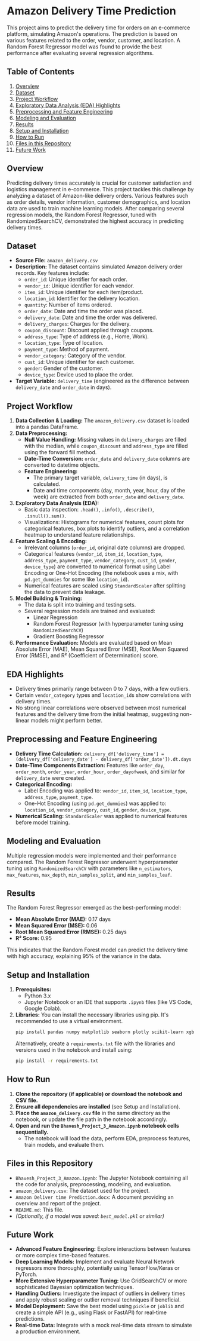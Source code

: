 # Amazon Delivery Time Prediction

This project aims to predict the delivery time for orders on an e-commerce platform, simulating Amazon's operations. The prediction is based on various features related to the order, vendor, customer, and location. A Random Forest Regressor model was found to provide the best performance after evaluating several regression algorithms.

## Table of Contents
1.  [Overview](#overview)
2.  [Dataset](#dataset)
3.  [Project Workflow](#project-workflow)
4.  [Exploratory Data Analysis (EDA) Highlights](#eda-highlights)
5.  [Preprocessing and Feature Engineering](#preprocessing-and-feature-engineering)
6.  [Modeling and Evaluation](#modeling-and-evaluation)
7.  [Results](#results)
8.  [Setup and Installation](#setup-and-installation)
9.  [How to Run](#how-to-run)
10. [Files in this Repository](#files-in-this-repository)
11. [Future Work](#future-work)

## Overview
Predicting delivery times accurately is crucial for customer satisfaction and logistics management in e-commerce. This project tackles this challenge by analyzing a dataset of Amazon-like delivery orders. Various features such as order details, vendor information, customer demographics, and location data are used to train machine learning models. After comparing several regression models, the Random Forest Regressor, tuned with RandomizedSearchCV, demonstrated the highest accuracy in predicting delivery times.

## Dataset
* **Source File:** `amazon_delivery.csv`
* **Description:** The dataset contains simulated Amazon delivery order records. Key features include:
    * `order_id`: Unique identifier for each order.
    * `vendor_id`: Unique identifier for each vendor.
    * `item_id`: Unique identifier for each item/product.
    * `location_id`: Identifier for the delivery location.
    * `quantity`: Number of items ordered.
    * `order_date`: Date and time the order was placed.
    * `delivery_date`: Date and time the order was delivered.
    * `delivery_charges`: Charges for the delivery.
    * `coupon_discount`: Discount applied through coupons.
    * `address_type`: Type of address (e.g., Home, Work).
    * `location_type`: Type of location.
    * `payment_type`: Method of payment.
    * `vendor_category`: Category of the vendor.
    * `cust_id`: Unique identifier for each customer.
    * `gender`: Gender of the customer.
    * `device_type`: Device used to place the order.
* **Target Variable:** `delivery_time` (engineered as the difference between `delivery_date` and `order_date` in days).

## Project Workflow
1.  **Data Collection & Loading:** The `amazon_delivery.csv` dataset is loaded into a pandas DataFrame.
2.  **Data Preprocessing:**
    * **Null Value Handling:** Missing values in `delivery_charges` are filled with the median, while `coupon_discount` and `address_type` are filled using the forward fill method.
    * **Date-Time Conversion:** `order_date` and `delivery_date` columns are converted to datetime objects.
    * **Feature Engineering:**
        * The primary target variable, `delivery_time` (in days), is calculated.
        * Date and time components (day, month, year, hour, day of the week) are extracted from both `order_date` and `delivery_date`.
3.  **Exploratory Data Analysis (EDA):**
    * Basic data inspection: `.head()`, `.info()`, `.describe()`, `.isnull().sum()`.
    * Visualizations: Histograms for numerical features, count plots for categorical features, box plots to identify outliers, and a correlation heatmap to understand feature relationships.
4.  **Feature Scaling & Encoding:**
    * Irrelevant columns (`order_id`, original date columns) are dropped.
    * Categorical features (`vendor_id`, `item_id`, `location_type`, `address_type`, `payment_type`, `vendor_category`, `cust_id`, `gender`, `device_type`) are converted to numerical format using Label Encoding or One-Hot Encoding (the notebook uses a mix, with `pd.get_dummies` for some like `location_id`).
    * Numerical features are scaled using `StandardScaler` after splitting the data to prevent data leakage.
5.  **Model Building & Training:**
    * The data is split into training and testing sets.
    * Several regression models are trained and evaluated:
        * Linear Regression
        * Random Forest Regressor (with hyperparameter tuning using `RandomizedSearchCV`)
        * Gradient Boosting Regressor
6.  **Performance Evaluation:** Models are evaluated based on Mean Absolute Error (MAE), Mean Squared Error (MSE), Root Mean Squared Error (RMSE), and R² (Coefficient of Determination) score.

## EDA Highlights
* Delivery times primarily range between 0 to 7 days, with a few outliers.
* Certain `vendor_category` types and `location_id`s show correlations with delivery times.
* No strong linear correlations were observed between most numerical features and the delivery time from the initial heatmap, suggesting non-linear models might perform better.

## Preprocessing and Feature Engineering
* **Delivery Time Calculation:** `delivery_df['delivery_time'] = (delivery_df['delivery_date'] - delivery_df['order_date']).dt.days`
* **Date-Time Components Extraction:** Features like `order_day`, `order_month`, `order_year`, `order_hour`, `order_dayofweek`, and similar for `delivery_date` were created.
* **Categorical Encoding:**
    * Label Encoding was applied to: `vendor_id`, `item_id`, `location_type`, `address_type`, `payment_type`.
    * One-Hot Encoding (using `pd.get_dummies`) was applied to: `location_id`, `vendor_category`, `cust_id`, `gender`, `device_type`.
* **Numerical Scaling:** `StandardScaler` was applied to numerical features before model training.

## Modeling and Evaluation
Multiple regression models were implemented and their performance compared. The Random Forest Regressor underwent hyperparameter tuning using `RandomizedSearchCV` with parameters like `n_estimators`, `max_features`, `max_depth`, `min_samples_split`, and `min_samples_leaf`.

## Results
The Random Forest Regressor emerged as the best-performing model:
* **Mean Absolute Error (MAE):** 0.17 days
* **Mean Squared Error (MSE):** 0.06
* **Root Mean Squared Error (RMSE):** 0.25 days
* **R² Score:** 0.95

This indicates that the Random Forest model can predict the delivery time with high accuracy, explaining 95% of the variance in the data.

## Setup and Installation
1.  **Prerequisites:**
    * Python 3.x
    * Jupyter Notebook or an IDE that supports `.ipynb` files (like VS Code, Google Colab).
2.  **Libraries:**
    You can install the necessary libraries using pip. It's recommended to use a virtual environment.
    ```bash
    pip install pandas numpy matplotlib seaborn plotly scikit-learn xgboost
    ```
    Alternatively, create a `requirements.txt` file with the libraries and versions used in the notebook and install using:
    ```bash
    pip install -r requirements.txt
    ```

## How to Run
1.  **Clone the repository (if applicable) or download the notebook and CSV file.**
2.  **Ensure all dependencies are installed** (see Setup and Installation).
3.  **Place the `amazon_delivery.csv` file** in the same directory as the notebook, or update the file path in the notebook accordingly.
4.  **Open and run the `Bhavesh_Project_3_Amazon.ipynb` notebook cells sequentially.**
    * The notebook will load the data, perform EDA, preprocess features, train models, and evaluate them.

## Files in this Repository
* `Bhavesh_Project_3_Amazon.ipynb`: The Jupyter Notebook containing all the code for analysis, preprocessing, modeling, and evaluation.
* `amazon_delivery.csv`: The dataset used for the project.
* `Amazon Deliver time Prediction.docx`: A document providing an overview and report of the project.
* `README.md`: This file.
* *(Optionally, if a model was saved: `best_model.pkl` or similar)*

## Future Work
* **Advanced Feature Engineering:** Explore interactions between features or more complex time-based features.
* **Deep Learning Models:** Implement and evaluate Neural Network regressors more thoroughly, potentially using TensorFlow/Keras or PyTorch.
* **More Extensive Hyperparameter Tuning:** Use GridSearchCV or more sophisticated Bayesian optimization techniques.
* **Handling Outliers:** Investigate the impact of outliers in delivery times and apply robust scaling or outlier removal techniques if beneficial.
* **Model Deployment:** Save the best model using `pickle` or `joblib` and create a simple API (e.g., using Flask or FastAPI) for real-time predictions.
* **Real-time Data:** Integrate with a mock real-time data stream to simulate a production environment.
